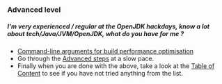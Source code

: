 ### Advanced level

##### I'm very experienced / regular at the OpenJDK hackdays, know a lot about tech/Java/JVM/OpenJDK, what do you have for me ?

- [Command-line arguments for build performance optimisation](../advanced-steps/command-line_arguments_for_build_performance_optimisation.md)
- Go through the [Advanced steps](../advanced-steps/advanced_steps.md) at a slow pace.
- Finally when you are done with the above, take a look at the [Table of Content](http://adoptopenjdk.gitbooks.io/adoptopenjdk-getting-started-kit/content/) to see if you have not tried anything from the list.





